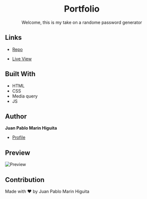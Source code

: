 <h1 align="center"> Portfolio </h1>

<p align="center"> Welcome, this is my take on a randome password generator </p>

## Links

- [Repo](https://github.com/jpmarinh92/password-generator "Password Generator")

- [Live View](https://jpmarinh92.github.io/password-generator "Live View")

## Built With

- HTML
- CSS
- Media query
- JS

## Author

**Juan Pablo Marin Higuita**

- [Profile](https://github.com/jpmarinh92 "Juan Pablo Marin Higuita")

## Preview

![Preview](/assets/images/PG.PNG)

## Contribution
Made with ❤️ by Juan Pablo Marin Higuita
